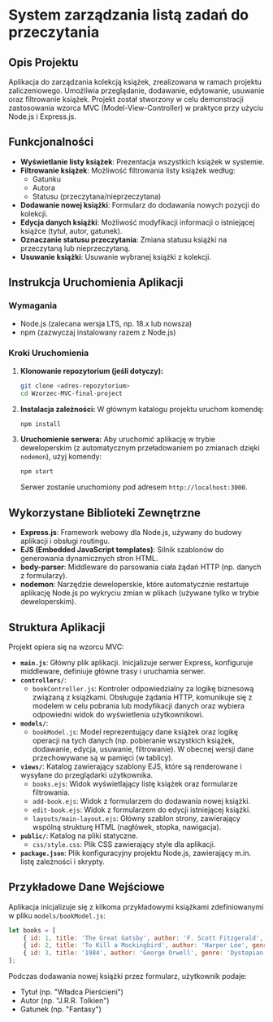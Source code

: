 # System zarządzania listą zadań do przeczytania

## Opis Projektu

Aplikacja do zarządzania kolekcją książek, zrealizowana w ramach projektu zaliczeniowego. Umożliwia przeglądanie, dodawanie, edytowanie, usuwanie oraz filtrowanie książek. Projekt został stworzony w celu demonstracji zastosowania wzorca MVC (Model-View-Controller) w praktyce przy użyciu Node.js i Express.js.

## Funkcjonalności

- **Wyświetlanie listy książek**: Prezentacja wszystkich książek w systemie.
- **Filtrowanie książek**: Możliwość filtrowania listy książek według:
    - Gatunku
    - Autora
    - Statusu (przeczytana/nieprzeczytana)
- **Dodawanie nowej książki**: Formularz do dodawania nowych pozycji do kolekcji.
- **Edycja danych książki**: Możliwość modyfikacji informacji o istniejącej książce (tytuł, autor, gatunek).
- **Oznaczanie statusu przeczytania**: Zmiana statusu książki na przeczytaną lub nieprzeczytaną.
- **Usuwanie książki**: Usuwanie wybranej książki z kolekcji.

## Instrukcja Uruchomienia Aplikacji

### Wymagania

- Node.js (zalecana wersja LTS, np. 18.x lub nowsza)
- npm (zazwyczaj instalowany razem z Node.js)

### Kroki Uruchomienia

1.  **Klonowanie repozytorium (jeśli dotyczy):**
    ```bash
    git clone <adres-repozytorium>
    cd Wzorzec-MVC-final-project
    ```

2.  **Instalacja zależności:**
    W głównym katalogu projektu uruchom komendę:
    ```bash
    npm install
    ```

3.  **Uruchomienie serwera:**
    Aby uruchomić aplikację w trybie deweloperskim (z automatycznym przeładowaniem po zmianach dzięki `nodemon`), użyj komendy:
    ```bash
    npm start
    ```
    Serwer zostanie uruchomiony pod adresem `http://localhost:3000`.

## Wykorzystane Biblioteki Zewnętrzne

- **Express.js**: Framework webowy dla Node.js, używany do budowy aplikacji i obsługi routingu.
- **EJS (Embedded JavaScript templates)**: Silnik szablonów do generowania dynamicznych stron HTML.
- **body-parser**: Middleware do parsowania ciała żądań HTTP (np. danych z formularzy).
- **nodemon**: Narzędzie deweloperskie, które automatycznie restartuje aplikację Node.js po wykryciu zmian w plikach (używane tylko w trybie deweloperskim).

## Struktura Aplikacji

Projekt opiera się na wzorcu MVC:

-   **`main.js`**: Główny plik aplikacji. Inicjalizuje serwer Express, konfiguruje middleware, definiuje główne trasy i uruchamia serwer.
-   **`controllers/`**:
    -   `bookController.js`: Kontroler odpowiedzialny za logikę biznesową związaną z książkami. Obsługuje żądania HTTP, komunikuje się z modelem w celu pobrania lub modyfikacji danych oraz wybiera odpowiedni widok do wyświetlenia użytkownikowi.
-   **`models/`**:
    -   `bookModel.js`: Model reprezentujący dane książek oraz logikę operacji na tych danych (np. pobieranie wszystkich książek, dodawanie, edycja, usuwanie, filtrowanie). W obecnej wersji dane przechowywane są w pamięci (w tablicy).
-   **`views/`**: Katalog zawierający szablony EJS, które są renderowane i wysyłane do przeglądarki użytkownika.
    -   `books.ejs`: Widok wyświetlający listę książek oraz formularze filtrowania.
    -   `add-book.ejs`: Widok z formularzem do dodawania nowej książki.
    -   `edit-book.ejs`: Widok z formularzem do edycji istniejącej książki.
    -   `layouts/main-layout.ejs`: Główny szablon strony, zawierający wspólną strukturę HTML (nagłówek, stopka, nawigacja).
-   **`public/`**: Katalog na pliki statyczne.
    -   `css/style.css`: Plik CSS zawierający style dla aplikacji.
-   **`package.json`**: Plik konfiguracyjny projektu Node.js, zawierający m.in. listę zależności i skrypty.

## Przykładowe Dane Wejściowe

Aplikacja inicjalizuje się z kilkoma przykładowymi książkami zdefiniowanymi w pliku `models/bookModel.js`:

```javascript
let books = [
    { id: 1, title: 'The Great Gatsby', author: 'F. Scott Fitzgerald', genre: 'Classic', readStatus: false },
    { id: 2, title: 'To Kill a Mockingbird', author: 'Harper Lee', genre: 'Classic', readStatus: true },
    { id: 3, title: '1984', author: 'George Orwell', genre: 'Dystopian', readStatus: false }
];
```

Podczas dodawania nowej książki przez formularz, użytkownik podaje:
- Tytuł (np. "Władca Pierścieni")
- Autor (np. "J.R.R. Tolkien")
- Gatunek (np. "Fantasy")
